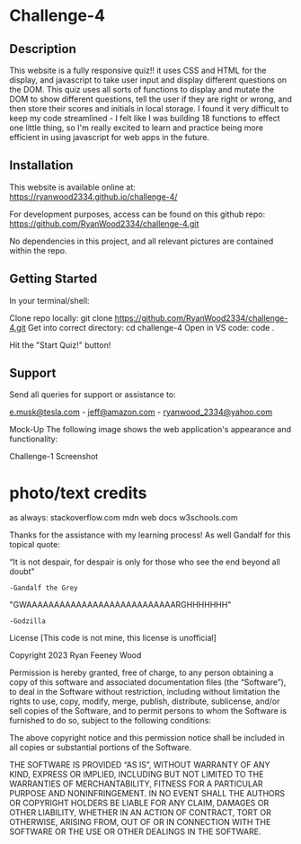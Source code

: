 # Challenge-4

## Description

This website is a fully responsive quiz!! it uses CSS and HTML for the display, and javascript to take user input and display different questions on the DOM. This quiz uses all sorts of functions to display and mutate the DOM to show different questions, tell the user if they are right or wrong, and then store their scores and initials in local storage. I found it very difficult to keep my code streamlined - I felt like I was building 18 functions to effect one little thing, so I'm really excited to learn and practice being more efficient in using javascript for web apps in the future.

## Installation

This website is available online at: https://ryanwood2334.github.io/challenge-4/

For development purposes, access can be found on this github repo: https://github.com/RyanWood2334/challenge-4.git

No dependencies in this project, and all relevant pictures are contained within the repo.

## Getting Started

In your terminal/shell:

Clone repo locally: git clone https://github.com/RyanWood2334/challenge-4.git
Get into correct directory: cd challenge-4
Open in VS code: code .

Hit the "Start Quiz!" button!

## Support

Send all queries for support or assistance to:

e.musk@tesla.com - jeff@amazon.com - ryanwood_2334@yahoo.com

Mock-Up
The following image shows the web application's appearance and functionality:

Challenge-1 Screenshot

# photo/text credits

as always:
stackoverflow.com
mdn web docs
w3schools.com

Thanks for the assistance with my learning process! As well Gandalf for this topical quote:

“It is not despair, for despair is only for those who see the end beyond all doubt"

    -Gandalf the Grey

"GWAAAAAAAAAAAAAAAAAAAAAAAAAAARGHHHHHHH"

    -Godzilla

License
[This code is not mine, this license is unofficial]

Copyright 2023 Ryan Feeney Wood

Permission is hereby granted, free of charge, to any person obtaining a copy of this software and associated documentation files (the “Software”), to deal in the Software without restriction, including without limitation the rights to use, copy, modify, merge, publish, distribute, sublicense, and/or sell copies of the Software, and to permit persons to whom the Software is furnished to do so, subject to the following conditions:

The above copyright notice and this permission notice shall be included in all copies or substantial portions of the Software.

THE SOFTWARE IS PROVIDED “AS IS”, WITHOUT WARRANTY OF ANY KIND, EXPRESS OR IMPLIED, INCLUDING BUT NOT LIMITED TO THE WARRANTIES OF MERCHANTABILITY, FITNESS FOR A PARTICULAR PURPOSE AND NONINFRINGEMENT. IN NO EVENT SHALL THE AUTHORS OR COPYRIGHT HOLDERS BE LIABLE FOR ANY CLAIM, DAMAGES OR OTHER LIABILITY, WHETHER IN AN ACTION OF CONTRACT, TORT OR OTHERWISE, ARISING FROM, OUT OF OR IN CONNECTION WITH THE SOFTWARE OR THE USE OR OTHER DEALINGS IN THE SOFTWARE.
